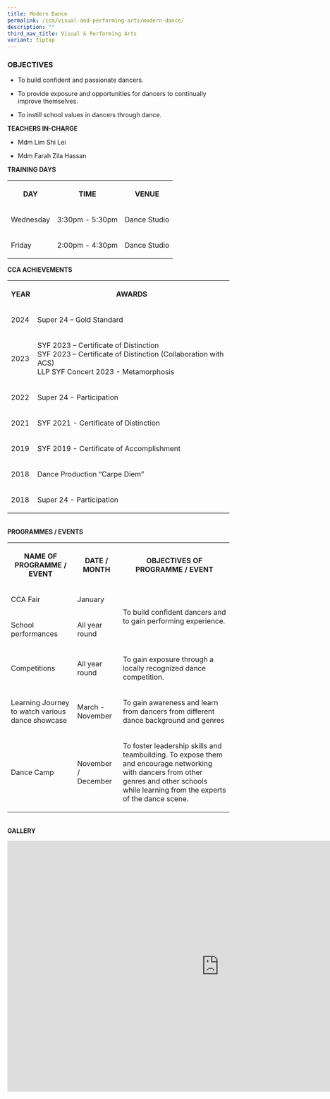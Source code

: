 ```yaml
---
title: Modern Dance
permalink: /cca/visual-and-performing-arts/modern-dance/
description: ""
third_nav_title: Visual & Performing Arts
variant: tiptap
---
```

<h3>OBJECTIVES</h3>
<ul data-tight="true" class="tight">
<li>
<p>To build confident and passionate dancers. &nbsp;&nbsp;</p>
</li>
<li>
<p>To provide exposure and opportunities for dancers to continually improve
themselves.&nbsp;</p>
</li>
<li>
<p>To instill school values in dancers through dance.
<br>
</p>
</li>
</ul>
<p><strong>TEACHERS IN-CHARGE</strong>
</p>
<ul data-tight="true" class="tight">
<li>
<p>Mdm Lim Shi Lei</p>
</li>
<li>
<p>Mdm Farah Zila Hassan</p>
<p></p>
</li>
</ul>
<p><strong>TRAINING DAYS</strong>
</p>
<table style="minWidth: 75px">
<colgroup>
<col>
<col>
<col>
</colgroup>
<tbody>
<tr>
<th rowspan="1" colspan="1">
<p>DAY</p>
</th>
<th rowspan="1" colspan="1">
<p>TIME</p>
</th>
<th rowspan="1" colspan="1">
<p>VENUE</p>
</th>
</tr>
<tr>
<td rowspan="1" colspan="1">
<p>Wednesday</p>
</td>
<td rowspan="1" colspan="1">
<p>3:30pm - 5:30pm</p>
</td>
<td rowspan="1" colspan="1">
<p>Dance Studio</p>
</td>
</tr>
<tr>
<td rowspan="1" colspan="1">
<p>Friday</p>
</td>
<td rowspan="1" colspan="1">
<p>2:00pm - 4:30pm
<br>
</p>
</td>
<td rowspan="1" colspan="1">
<p>Dance Studio</p>
</td>
</tr>
</tbody>
</table>
<p></p>
<p><strong>CCA ACHIEVEMENTS</strong>
</p>
<table style="minWidth: 50px">
<colgroup>
<col>
<col>
</colgroup>
<tbody>
<tr>
<th rowspan="1" colspan="1">
<p>YEAR</p>
</th>
<th rowspan="1" colspan="1">
<p>AWARDS</p>
</th>
</tr>
<tr>
<td rowspan="1" colspan="1">
<p>2024</p>
</td>
<td rowspan="1" colspan="1">
<p>Super 24 – Gold Standard</p>
</td>
</tr>
<tr>
<td rowspan="1" colspan="1">
<p>2023</p>
</td>
<td rowspan="1" colspan="1">
<p>SYF 2023 – Certificate of Distinction
<br>SYF 2023 – Certificate of Distinction (Collaboration with ACS)
<br>LLP SYF Concert 2023 - Metamorphosis</p>
</td>
</tr>
<tr>
<td rowspan="1" colspan="1">
<p>2022</p>
</td>
<td rowspan="1" colspan="1">
<p>Super 24 - Participation</p>
</td>
</tr>
<tr>
<td rowspan="1" colspan="1">
<p>2021</p>
</td>
<td rowspan="1" colspan="1">
<p>SYF 2021 - Certificate of Distinction</p>
</td>
</tr>
<tr>
<td rowspan="1" colspan="1">
<p>2019</p>
</td>
<td rowspan="1" colspan="1">
<p>SYF 2019 - Certificate of Accomplishment</p>
</td>
</tr>
<tr>
<td rowspan="1" colspan="1">
<p>2018</p>
</td>
<td rowspan="1" colspan="1">
<p>Dance Production “Carpe Diem”</p>
</td>
</tr>
<tr>
<td rowspan="1" colspan="1">
<p>2018</p>
</td>
<td rowspan="1" colspan="1">
<p>Super 24 - Participation</p>
</td>
</tr>
</tbody>
</table>
<p>
<br><strong>PROGRAMMES / EVENTS</strong>
</p>
<table style="minWidth: 75px">
<colgroup>
<col>
<col>
<col>
</colgroup>
<tbody>
<tr>
<th rowspan="1" colspan="1">
<p>NAME OF PROGRAMME / EVENT</p>
</th>
<th rowspan="1" colspan="1">
<p>DATE / MONTH</p>
</th>
<th rowspan="1" colspan="1">
<p>OBJECTIVES OF PROGRAMME / EVENT</p>
</th>
</tr>
<tr>
<td rowspan="1" colspan="1">
<p>CCA Fair</p>
</td>
<td rowspan="1" colspan="1">
<p>January</p>
</td>
<td rowspan="2" colspan="1">
<p>To build confident dancers and to gain performing experience.</p>
</td>
</tr>
<tr>
<td rowspan="1" colspan="1">
<p>School performances
<br>
</p>
</td>
<td rowspan="1" colspan="1">
<p>All year round
<br>
</p>
</td>
</tr>
<tr>
<td rowspan="1" colspan="1">
<p>Competitions</p>
</td>
<td rowspan="1" colspan="1">
<p>All year round</p>
</td>
<td rowspan="1" colspan="1">
<p>To gain exposure through a locally recognized dance competition.</p>
</td>
</tr>
<tr>
<td rowspan="1" colspan="1">
<p>Learning Journey to watch various dance showcase</p>
</td>
<td rowspan="1" colspan="1">
<p>March - November</p>
</td>
<td rowspan="1" colspan="1">
<p>To gain awareness and learn from dancers from different dance background
and genres</p>
</td>
</tr>
<tr>
<td rowspan="1" colspan="1">
<p>Dance Camp</p>
</td>
<td rowspan="1" colspan="1">
<p>November / December</p>
</td>
<td rowspan="1" colspan="1">
<p>To foster leadership skills and teambuilding. To expose them and encourage
networking with dancers from other genres and other schools while learning
from the experts of the dance scene.</p>
</td>
</tr>
</tbody>
</table>
<p>
<br><strong>GALLERY</strong>
</p>
<div class="iframe-wrapper">
<iframe height="569" width="960" allowfullscreen="true" frameborder="0" src="https://docs.google.com/presentation/d/e/2PACX-1vTA09gJjqeuPmK9nOZQinFgPYvP008UZN7wSzzaIAiFpK34SHGzFMnJpWs06HIprrrvSLFMPqujeNNc/embed?start=true&amp;loop=true&amp;delayms=3000"></iframe>
</div>
<p></p>
<p></p>